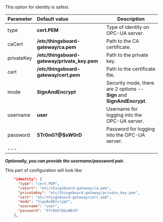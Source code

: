 This option for identity is safest.

| **Parameter** | **Default value**                             | **Description**                                                           |
|:-|:-|-
| type          | **cert.PEM**                                  | Type of identity on OPC-UA server.                                        |
| caCert        | **/etc/thingsboard-gateway/ca.pem**           | Path to the CA certificate.                                               |
| privateKey    | **/etc/thingsboard-gateway/private_key.pem**  | Path to the private key.                                                  |
| cert          | **/etc/thingsboard-gateway/cert.pem**         | Path to the certificate file.                                             |
| mode          | **SignAndEncrypt**                            | Security mode, there are 2 options -- **Sign** and **SignAndEncrypt**.    |  
| username      | **user**                                      | Username for logging into the OPC-UA server.                              |
| password      | **5Tr0nG?@$sW0rD**                            | Password for logging into the OPC-UA server.                              |
|---

***Optionally, you can provide the username/password pair.***

This part of configuration will look like:  

```json
    "identity": {
      "type": "cert.PEM",
      "caCert": "etc/thingsboard-gateway/ca.pem",
      "privateKey": "etc/thingsboard-gateway/private_key.pem", 
      "cert": "etc/thingsboard-gateway/cert.pem",
      "mode": "SignAndEncrypt",
      "username": "user",
      "password": "5Tr0nG?@$sW0rD"
    },
```